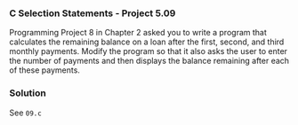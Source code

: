 ### C Selection Statements - Project 5.09

Programming Project 8 in Chapter 2 asked you to write a program that calculates the remaining balance on a loan after the first,
second, and third monthly payments. Modify the program so that it also asks the user to enter the number of payments and then 
displays the balance remaining after each of these payments.

### Solution

See ```09.c```
